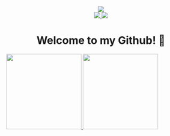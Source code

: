 <div align="center">
  <div id="badges">
      <img src="https://cdn.7tv.app/emote/60ef4f0e7affbddfe715f992/4x">
    <br>
    <a href="https://linkedin.com/in/anabe-sc">
      <img src="https://img.shields.io/badge/LinkedIn-blue?style=for-the-badge&logo=linkedin&logoColor=white">
    </a>
     <a href="mailto:ana_beatriz-martins@estudante.sesisenai.org.br">
      <img src="https://img.shields.io/badge/Gmail-red?style=for-the-badge&logo=gmail&logoColor=white">
    </a>
  </div>
  <h1>
    Welcome to my Github! 👋
  </h1>
</div align="center">
  <a href="https://github.com/anabmartins">
  <img height="200em" src="https://github-readme-stats.vercel.app/api?username=anabmartins&show_icons=true&theme=chartreuse-dark&exclude_repo=dotfiles&layout=compact"/>
  <img height="200em" src="https://github-readme-stats.vercel.app/api/top-langs/?username=anabmartins&layout=compact&langs_count=7&theme=chartreuse-dark&exclude_repo=dotfiles&layout=compact"/>
</div>
<!--
**anabmartins/anabmartins** is a ✨ _special_ ✨ repository because its `README.md` (this file) appears on your GitHub profile.

Here are some ideas to get you started:

- 🔭 I’m currently working on ...
- 🌱 I’m currently learning ...
- 👯 I’m looking to collaborate on ...
- 🤔 I’m looking for help with ...
- 💬 Ask me about ...
- 📫 How to reach me: ...
- 😄 Pronouns: ...
- ⚡ Fun fact: ...
-->
